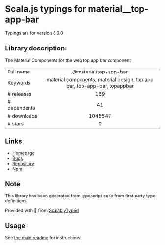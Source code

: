 
# Scala.js typings for material__top-app-bar

Typings are for version 8.0.0

## Library description:
The Material Components for the web top app bar component

|                    |                 |
| ------------------ | :-------------: |
| Full name          | @material/top-app-bar |
| Keywords           | material components, material design, top app bar, top-app-bar, topappbar |
| # releases         | 169 |
| # dependents       | 41 |
| # downloads        | 1045547 |
| # stars            | 0 |

## Links
- [Homepage](https://github.com/material-components/material-components-web#readme)
- [Bugs](https://github.com/material-components/material-components-web/issues)
- [Repository](https://github.com/material-components/material-components-web)
- [Npm](https://www.npmjs.com/package/%40material%2Ftop-app-bar)
    


## Note
This library has been generated from typescript code from first party type definitions.

Provided with :purple_heart: from [ScalablyTyped](https://github.com/oyvindberg/ScalablyTyped)

## Usage
See [the main readme](../../readme.md) for instructions.


